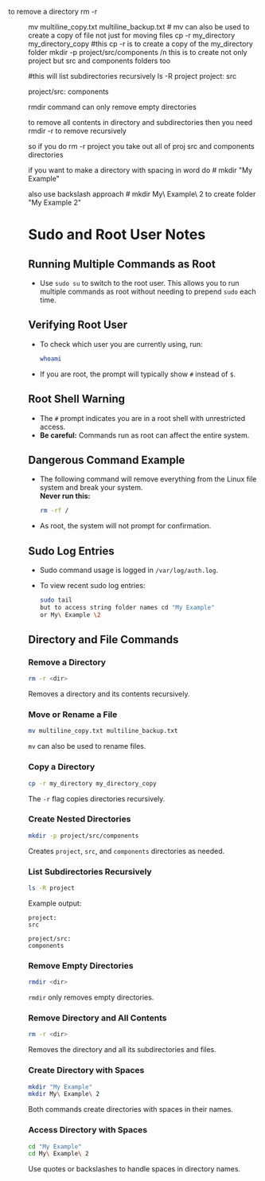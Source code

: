 to remove a directory rm -r <dir>
mv multiline_copy.txt multiline_backup.txt # mv can also be used to create a copy of file not just for moving files
cp -r my_directory my_directory_copy
#this cp -r is to create a copy of the my_directory folder
mkdir -p project/src/components /n this is to create not only project but src and components folders too

#this will list subdirectories recursively ls -R project
project:
src

project/src:
components

rmdir command can only remove empty directories

to remove all contents in directory and subdirectories then you need rmdir -r to remove recursively

so if you do rm -r project you take out all of proj src and components directories

if you want to make a directory with spacing in word do # mkdir "My Example"

also use backslash approach # mkdir My\ Example\ 2 to create folder "My Example 2"

# Sudo and Root User Notes

## Running Multiple Commands as Root

- Use `sudo su` to switch to the root user. This allows you to run multiple commands as root without needing to prepend `sudo` each time.

## Verifying Root User

- To check which user you are currently using, run:
  ```bash
  whoami
  ```
- If you are root, the prompt will typically show `#` instead of `$`.

## Root Shell Warning

- The `#` prompt indicates you are in a root shell with unrestricted access.
- **Be careful:** Commands run as root can affect the entire system.

## Dangerous Command Example

- The following command will remove everything from the Linux file system and break your system.  
  **Never run this:**
  ```bash
  rm -rf /
  ```
- As root, the system will not prompt for confirmation.

## Sudo Log Entries

- Sudo command usage is logged in `/var/log/auth.log`.

- To view recent sudo log entries:
  ```bash
  sudo tail
  but to access string folder names cd "My Example"
  or My\ Example \2
  ```

## Directory and File Commands

### Remove a Directory

```bash
rm -r <dir>
```

Removes a directory and its contents recursively.

### Move or Rename a File

```bash
mv multiline_copy.txt multiline_backup.txt
```

`mv` can also be used to rename files.

### Copy a Directory

```bash
cp -r my_directory my_directory_copy
```

The `-r` flag copies directories recursively.

### Create Nested Directories

```bash
mkdir -p project/src/components
```

Creates `project`, `src`, and `components` directories as needed.

### List Subdirectories Recursively

```bash
ls -R project
```

Example output:

```
project:
src

project/src:
components
```

### Remove Empty Directories

```bash
rmdir <dir>
```

`rmdir` only removes empty directories.

### Remove Directory and All Contents

```bash
rm -r <dir>
```

Removes the directory and all its subdirectories and files.

### Create Directory with Spaces

```bash
mkdir "My Example"
mkdir My\ Example\ 2
```

Both commands create directories with spaces in their names.

### Access Directory with Spaces

```bash
cd "My Example"
cd My\ Example\ 2
```

Use quotes or backslashes to handle spaces in directory names.
